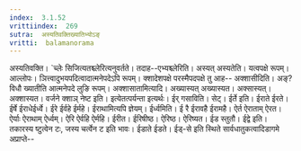 ```yaml
---
index:  3.1.52
vrittiindex:  269
sutra:  अस्यतिवक्तिख्यातिभ्योऽङ्
vritti:  balamanorama 
---
```


अस्यतिवक्ति। `च्लेः सिजित्यतश्च्लेरित्यनुवर्तते। तदाह--एभ्यश्च्लेरिति। अस्यत् अस्यतेति। यत्वपक्षे रूपम्। आल्लोपः। ञित्त्वादुभयपदित्वादात्मनेपदेऽपि रूपम्। क्शादेशपक्षे परस्मैपदपक्षे तु आह-- अक्शासीदिति। अङ्?विधौ ख्यातीति आत्मनेपदे लुङि रूपम्। अक्शासातामित्यादि। अख्यास्यत् अख्यास्यत। अक्सास्यत्। अक्शास्यत। वर्जने क्शाञ् नेष्ट इति। इत्येतत्पर्यन्ता इत्यर्थः। ईर् गसाविति। सेट्। ईर्ते इति। ईराते ईरते। ईर्षे ईराधेईर्ध्वे। ईरे ईर्वहे ईर्महे। ईराथामित्यपि ज्ञेयम्। ईर्ध्वमिति। ई रै ईरावहै ईरामहै। ऐर्त ऐराताम् ऐरत। ऐर्याः ऐराथाम् ऐर्ध्वम्। ऐरि ऐर्वहि ऐर्महि। ईरीत। ईरिषीष्ठ। ऐरिष्ठ। ऐरिष्यत। ईड स्तुतौ। ईद्वे इति। तकारस्य ष्टुत्वेन टः, जस्य चर्त्वेन ट इति भावः। ईडाते ईडते। ईड्-से इति स्थिते सार्वधातुकत्वादिडागमे अप्राप्ते-- 

